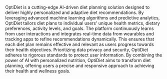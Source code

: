
OptiDiet is a cutting-edge AI-driven diet planning solution designed to deliver highly personalized and adaptive diet recommendations. By leveraging advanced machine learning algorithms and predictive analytics, OptiDiet tailors diet plans to individual users' unique health metrics, dietary preferences, activity levels, and goals.
The platform continuously learns from user interactions and integrates real-time data from wearables and tracking apps to refine recommendations dynamically. This ensures that each diet plan remains effective and relevant as users progress towards their health objectives.
Prioritizing data privacy and security, OptiDiet adheres to rigorous standards to protect user information. By combining the power of AI with personalized nutrition, OptiDiet aims to transform diet planning, offering users a precise and responsive approach to achieving their health and wellness goals.
